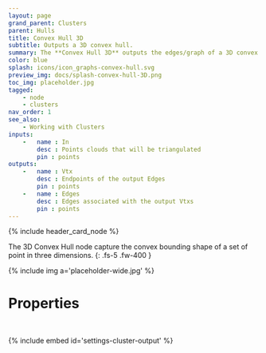 ```yaml
---
layout: page
grand_parent: Clusters
parent: Hulls
title: Convex Hull 3D
subtitle: Outputs a 3D convex hull.
summary: The **Convex Hull 3D** outputs the edges/graph of a 3D convex hull. Prune points to exclude non-hull vertices. Specify attributes and projection settings for customization.
color: blue
splash: icons/icon_graphs-convex-hull.svg
preview_img: docs/splash-convex-hull-3D.png
toc_img: placeholder.jpg
tagged: 
    - node
    - clusters
nav_order: 1
see_also:
    - Working with Clusters
inputs:
    -   name : In
        desc : Points clouds that will be triangulated
        pin : points
outputs:
    -   name : Vtx
        desc : Endpoints of the output Edges
        pin : points
    -   name : Edges
        desc : Edges associated with the output Vtxs
        pin : points
---
```


{% include header_card_node %}

The 3D Convex Hull node capture the convex bounding shape of a set of point in three dimensions.
{: .fs-5 .fw-400 } 

{% include img a='placeholder-wide.jpg' %}

# Properties
<br>

{% include embed id='settings-cluster-output' %}
